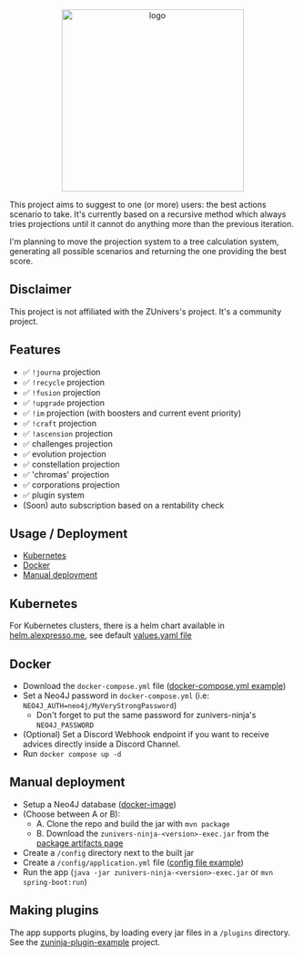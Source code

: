 <div align="center">
<img alt="logo" src="https://repository-images.githubusercontent.com/420819440/51db7016-b325-4d1b-a1d3-ce82d771f58b" height="320px">
</div>

This project aims to suggest to one (or more) users: the best actions scenario to take.
It's currently based on a recursive method which always tries projections until it cannot do anything more than the previous iteration. 

I'm planning to move the projection system to a tree calculation system, generating all possible scenarios and returning the one providing the best score. 

## Disclaimer

This project is not affiliated with the ZUnivers's project. It's a community project.

## Features
- ✅ `!journa` projection
- ✅ `!recycle` projection
- ✅ `!fusion` projection
- ✅ `!upgrade` projection
- ✅ `!im` projection (with boosters and current event priority)
- ✅ `!craft` projection
- ✅ `!ascension` projection
- ✅ challenges projection
- ✅ evolution projection
- ✅ constellation projection
- ✅ 'chromas' projection
- ✅ corporations projection
- ✅ plugin system
- (Soon) auto subscription based on a rentability check


## Usage / Deployment
- [Kubernetes](#kubernetes)
- [Docker](#docker)
- [Manual deployment](#manual-deployment)

## Kubernetes
For Kubernetes clusters, there is a helm chart available in [helm.alexpresso.me](https://github.com/AlexPresso/helm.alexpresso.me), see default [values.yaml file](https://github.com/AlexPresso/helm.alexpresso.me/blob/main/charts/zunivers-ninja/values.yaml)

## Docker
- Download the `docker-compose.yml` file ([docker-compose.yml example](https://github.com/AlexPresso/ZUnivers-Ninja/blob/main/docker-compose.yml))
- Set a Neo4J password in `docker-compose.yml` (i.e: `NEO4J_AUTH=neo4j/MyVeryStrongPassword`)
  - Don't forget to put the same password for zunivers-ninja's `NEO4J_PASSWORD`
- (Optional) Set a Discord Webhook endpoint if you want to receive advices directly inside a Discord Channel.
- Run `docker compose up -d`

## Manual deployment
- Setup a Neo4J database ([docker-image](https://hub.docker.com/_/neo4j))
- (Choose between A or B):
  - A. Clone the repo and build the jar with `mvn package`
  - B. Download the `zunivers-ninja-<version>-exec.jar` from the [package artifacts page](https://github.com/AlexPresso/ZUnivers-Ninja/packages/1071646) 
- Create a `/config` directory next to the built jar
- Create a `/config/application.yml` file ([config file example](https://github.com/AlexPresso/ZUnivers-Ninja/blob/main/src/main/resources/application.yml))
- Run the app (`java -jar zunivers-ninja-<version>-exec.jar` or `mvn spring-boot:run`)

## Making plugins
The app supports plugins, by loading every jar files in a `/plugins` directory.  
See the [zuninja-plugin-example](https://github.com/AlexPresso/ZUnivers-Ninja/tree/main/zuninja-plugin-example) project.
